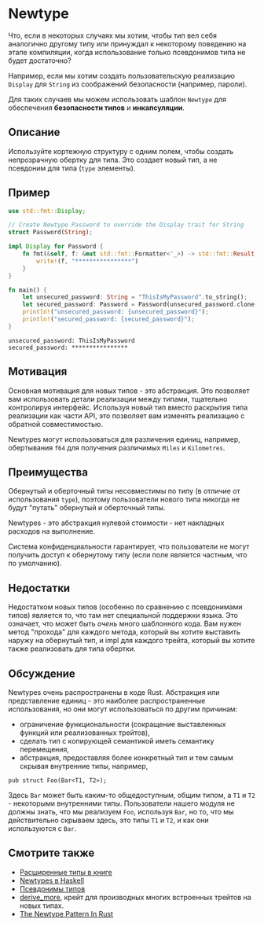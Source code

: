 # Newtype

Что, если в некоторых случаях мы хотим, чтобы тип вел себя аналогично другому типу или
принуждал к некоторому поведению на этапе компиляции, когда использование только псевдонимов типа не будет достаточно?

Например, если мы хотим создать пользовательскую реализацию `Display` для `String`
из соображений безопасности (например, пароли).

Для таких случаев мы можем использовать шаблон `Newtype` для обеспечения **безопасности типов**
и **инкапсуляции**.

## Описание

Используйте кортежную структуру с одним полем, чтобы создать непрозрачную обертку для типа.
Это создает новый тип, а не псевдоним для типа (`type` элементы).

## Пример

```rust
use std::fmt::Display;

// Create Newtype Password to override the Display trait for String
struct Password(String);

impl Display for Password {
    fn fmt(&self, f: &mut std::fmt::Formatter<'_>) -> std::fmt::Result {
        write!(f, "****************")
    }
}

fn main() {
    let unsecured_password: String = "ThisIsMyPassword".to_string();
    let secured_password: Password = Password(unsecured_password.clone());
    println!("unsecured_password: {unsecured_password}");
    println!("secured_password: {secured_password}");
}
```

```shell
unsecured_password: ThisIsMyPassword
secured_password: ****************
```

## Мотивация

Основная мотивация для новых типов - это абстракция. Это позволяет вам использовать
детали реализации между типами, тщательно контролируя интерфейс.
Используя новый тип вместо раскрытия типа реализации как части
API, это позволяет вам изменять реализацию с обратной совместимостью.

Newtypes могут использоваться для различения единиц, например, обертывания `f64` для получения
различимых `Miles` и `Kilometres`.

## Преимущества

Обернутый и оберточный типы несовместимы по типу (в отличие от использования
`type`), поэтому пользователи нового типа никогда не будут "путать" обернутый и оберточный
типы.

Newtypes - это абстракция нулевой стоимости - нет накладных расходов на выполнение.

Система конфиденциальности гарантирует, что пользователи не могут получить доступ к обернутому типу (если
поле является частным, что по умолчанию).

## Недостатки

Недостатком новых типов (особенно по сравнению с псевдонимами типов) является то, что там
нет специальной поддержки языка. Это означает, что может быть _очень_ много шаблонного кода.
Вам нужен метод "прохода" для каждого метода, который вы хотите выставить наружу на
обернутый тип, и impl для каждого трейта, который вы хотите также реализовать для
типа обертки.

## Обсуждение

Newtypes очень распространены в коде Rust. Абстракция или представление единиц - это
наиболее распространенные использования, но они могут использоваться по другим причинам:

- ограничение функциональности (сокращение выставленных функций или реализованных трейтов),
- сделать тип с копирующей семантикой иметь семантику перемещения,
- абстракция, предоставляя более конкретный тип и тем самым скрывая внутренние типы,
  например,

```rust,ignore
pub struct Foo(Bar<T1, T2>);
```

Здесь `Bar` может быть каким-то общедоступным, общим типом, а `T1` и `T2` - некоторыми внутренними
типы. Пользователи нашего модуля не должны знать, что мы реализуем `Foo`, используя `Bar`,
но то, что мы действительно скрываем здесь, это типы `T1` и `T2`, и как они используются
с `Bar`.

## Смотрите также

- [Расширенные типы в книге](https://doc.rust-lang.org/book/ch19-04-advanced-types.html?highlight=newtype#using-the-newtype-pattern-for-type-safety-and-abstraction)
- [Newtypes в Haskell](https://wiki.haskell.org/Newtype)
- [Псевдонимы типов](https://doc.rust-lang.org/stable/book/ch19-04-advanced-types.html#creating-type-synonyms-with-type-aliases)
- [derive_more](https://crates.io/crates/derive_more), крейт для производных многих
  встроенных трейтов на новых типах.
- [The Newtype Pattern In Rust](https://web.archive.org/web/20230519162111/https://www.worthe-it.co.za/blog/2020-10-31-newtype-pattern-in-rust.html)
